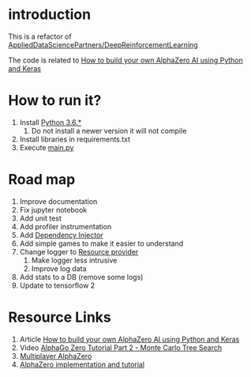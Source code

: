 # introduction

This is a refactor of [AppliedDataSciencePartners/DeepReinforcementLearning](https://github.com/AppliedDataSciencePartners/DeepReinforcementLearning)

The code is related to [How to build your own AlphaZero AI using Python and Keras](https://medium.com/applied-data-science/how-to-build-your-own-alphazero-ai-using-python-and-keras-7f664945c188)

# How to run it?

1. Install [Python 3.6.*](https://www.python.org/downloads/)
   1. Do not install a newer version it will not compile
1. Install libraries in requirements.txt
1. Execute [main.py](./main.py)

# Road map

1. Improve documentation
1. Fix jupyter notebook
1. Add unit test
1. Add profiler instrumentation
1. Add [Dependency Injector](https://python-dependency-injector.ets-labs.org/)
1. Add simple games to make it easier to understand
1. Change logger to [Resource provider](https://python-dependency-injector.ets-labs.org/providers/resource.html#resource-provider)
    1. Make logger less intrusive
    1. Improve log data
1. Add stats to a DB (remove some logs)
1. Update to tensorflow 2


# Resource Links

1. Article [How to build your own AlphaZero AI using Python and Keras](https://medium.com/applied-data-science/how-to-build-your-own-alphazero-ai-using-python-and-keras-7f664945c188)
1. Video [AlphaGo Zero Tutorial Part 2 - Monte Carlo Tree Search](https://www.youtube.com/watch?v=NjeYgIbPMmg)
1. [Multiplayer AlphaZero](https://arxiv.org/pdf/1910.13012.pdf)
1. [AlphaZero implementation and tutorial](https://towardsdatascience.com/alphazero-implementation-and-tutorial-f4324d65fdfc)
